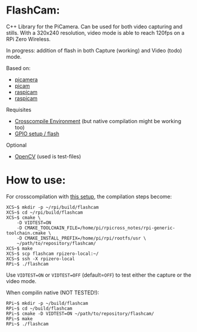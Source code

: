 # FlashCam:
C++ Library for the PiCamera. Can be used for both video capturing and stills. 
With a 320x240 resolution, video mode is able to reach 120fps on a RPi Zero Wireless.

In progress: addition of flash in both Capture (working) and Video (todo) mode.

Based on:
- [picamera](https://github.com/waveform80/picamera/)
- [picam](https://github.com/HesselM/picam)
- [raspicam](https://github.com/cedricve/raspicam)
- [raspicam](https://github.com/raspberrypi/userland)

Requisites
- [Crosscompile Environment](https://github.com/HesselM/rpicross_notes) (but native compilation might be working too)
- [GPIO setup / flash](http://picamera.readthedocs.io/en/latest/recipes2.html?highlight=flash#using-a-flash-with-the-camera)

Optional
- [OpenCV](https://github.com/HesselM/rpicross_notes) (used is test-files)


# How to use:

For crosscompilation with [this setup](https://github.com/HesselM/rpicross_notes), the compilation steps become:

```
XCS~$ mkdir -p ~/rpi/build/flashcam
XCS~$ cd ~/rpi/build/flashcam
XCS~$ cmake \
    -D VIDTEST=ON
    -D CMAKE_TOOLCHAIN_FILE=/home/pi/rpicross_notes/rpi-generic-toolchain.cmake \
    -D CMAKE_INSTALL_PREFIX=/home/pi/rpi/rootfs/usr \
    ~/path/to/repository/flashcam/
XCS~$ make
XCS~$ scp flashcam rpizero-local:~/
XCS~$ ssh -X rpizero-local
RPi~$ ./flashcam
``` 

Use `VIDTEST=ON` or `VIDTEST=OFF` (default=`OFF`) to test either the capture or the video mode.

When compilin native (NOT TESTED!):

```
RPi~$ mkdir -p ~/build/flashcam
RPi~$ cd ~/build/flashcam
RPi~$ cmake -D VIDTEST=ON ~/path/to/repository/flashcam/
RPi~$ make
RPi~$ ./flashcam
```
